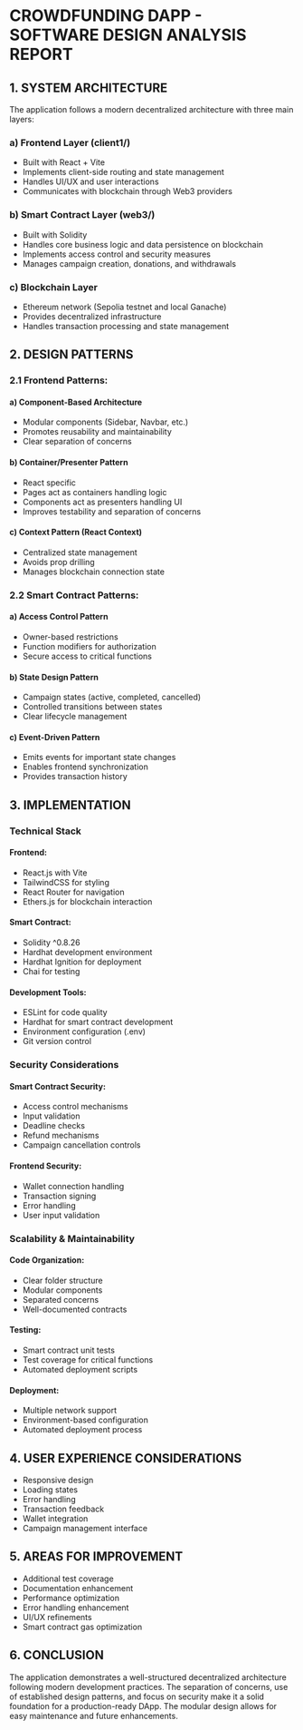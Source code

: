 # CROWDFUNDING DAPP - SOFTWARE DESIGN ANALYSIS REPORT

## 1. SYSTEM ARCHITECTURE

The application follows a modern decentralized architecture with three main layers:

### a) Frontend Layer (client1/)

- Built with React + Vite
- Implements client-side routing and state management
- Handles UI/UX and user interactions
- Communicates with blockchain through Web3 providers

### b) Smart Contract Layer (web3/)

- Built with Solidity
- Handles core business logic and data persistence on blockchain
- Implements access control and security measures
- Manages campaign creation, donations, and withdrawals

### c) Blockchain Layer

- Ethereum network (Sepolia testnet and local Ganache)
- Provides decentralized infrastructure
- Handles transaction processing and state management

## 2. DESIGN PATTERNS

### 2.1 Frontend Patterns:

#### a) Component-Based Architecture

- Modular components (Sidebar, Navbar, etc.)
- Promotes reusability and maintainability
- Clear separation of concerns

#### b) Container/Presenter Pattern
- React specific
- Pages act as containers handling logic
- Components act as presenters handling UI
- Improves testability and separation of concerns

#### c) Context Pattern (React Context)

- Centralized state management
- Avoids prop drilling
- Manages blockchain connection state

### 2.2 Smart Contract Patterns:

#### a) Access Control Pattern

- Owner-based restrictions
- Function modifiers for authorization
- Secure access to critical functions

#### b) State Design Pattern

- Campaign states (active, completed, cancelled)
- Controlled transitions between states
- Clear lifecycle management

#### c) Event-Driven Pattern

- Emits events for important state changes
- Enables frontend synchronization
- Provides transaction history

## 3. IMPLEMENTATION

### Technical Stack

#### Frontend:

- React.js with Vite
- TailwindCSS for styling
- React Router for navigation
- Ethers.js for blockchain interaction

#### Smart Contract:

- Solidity ^0.8.26
- Hardhat development environment
- Hardhat Ignition for deployment
- Chai for testing

#### Development Tools:

- ESLint for code quality
- Hardhat for smart contract development
- Environment configuration (.env)
- Git version control

### Security Considerations

#### Smart Contract Security:

- Access control mechanisms
- Input validation
- Deadline checks
- Refund mechanisms
- Campaign cancellation controls

#### Frontend Security:

- Wallet connection handling
- Transaction signing
- Error handling
- User input validation

### Scalability & Maintainability

#### Code Organization:

- Clear folder structure
- Modular components
- Separated concerns
- Well-documented contracts

#### Testing:

- Smart contract unit tests
- Test coverage for critical functions
- Automated deployment scripts

#### Deployment:

- Multiple network support
- Environment-based configuration
- Automated deployment process

## 4. USER EXPERIENCE CONSIDERATIONS

- Responsive design
- Loading states
- Error handling
- Transaction feedback
- Wallet integration
- Campaign management interface

## 5. AREAS FOR IMPROVEMENT

- Additional test coverage
- Documentation enhancement
- Performance optimization
- Error handling enhancement
- UI/UX refinements
- Smart contract gas optimization

## 6. CONCLUSION

The application demonstrates a well-structured decentralized architecture following modern development practices. The separation of concerns, use of established design patterns, and focus on security make it a solid foundation for a production-ready DApp. The modular design allows for easy maintenance and future enhancements.
